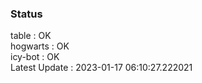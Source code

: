 ### Status


table : OK  
hogwarts : OK  
icy-bot : OK  
Latest Update : 2023-01-17 06:10:27.222021
